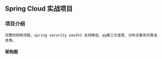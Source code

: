 ## Spring Cloud 实战项目

### 项目介绍
```
完整的购物流程，spring security oauth2 支持微信、qq第三方登录、分布式事务可靠消息等。
```
#### 架构图

